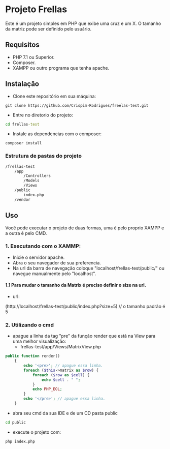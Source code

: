 # **Projeto Frellas**

Este é um projeto simples em PHP que exibe uma cruz e um X. O tamanho da matriz pode ser definido pelo usuário.

## **Requisitos**

* PHP 7.1 ou Superior.
* Composer.
* XAMPP ou outro programa que tenha apache.

## **Instalação**

* Clone este repositório em sua máquina:

~~~git
git clone https://github.com/Crispim-Rodrigues/freelas-test.git
~~~

* Entre no diretorio do projeto:
~~~cmd
cd frellas-test
~~~

* Instale as dependencias com o composer:
~~~composer
composer install
~~~

### **Estrutura de pastas do projeto**

~~~cmd
/frellas-test
    /app
        /Controllers
        /Models
        /Views
    /public
        index.php
    /vendor
~~~

## **Uso**

Você pode executar o projeto de duas formas, uma é pelo proprio XAMPP e a outra é pelo CMD.

### 1. **Executando com o XAMMP:**

  * Inicie o servidor apache.
  * Abra o seu navegador de sua preferencia.
  * Na url da barra de navegação coloque "localhost/frellas-test/public/" ou navegue manualmente pelo "localhost".
  
#### 1.1 **Para mudar o tamanho da Matrix é preciso definir o size na url.**

   * url: 

(http://localhost/frellas-test/public/index.php?size=5) // o tamanho padrão é 5

### 2. **Utilizando o cmd**

  * apague a linha da tag "pre" da função render que está na View para uma melhor visualização:
      * frellas-test/app/Views/MatrixView.php
~~~php
public function render()
    {
        echo '<pre>'; // apague essa linha.
        foreach ($this->matrix as $row) {
            foreach ($row as $cell) {
                echo $cell . " ";
            }
            echo PHP_EOL;
        }
        echo '</pre>'; // apague essa linha.
    }
~~~

  * abra seu cmd da sua IDE e de um CD pasta public
~~~cmd
cd public
~~~
  * execute o projeto com:
~~~cmd
php index.php
~~~

  
  
  
  

   
  
  

